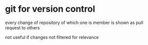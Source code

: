 # git for version control

every change of repository of which one is member is shown as pull request to others

not useful if changes not filtered for relevance